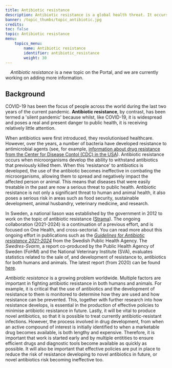 ```yaml
---
title: Antibiotic resistance
description: Antibiotic resistance is a global health threat. It occurs when microorganisms develop resistance to antibiotics, impacting healthcare, and food security. Monitoring, research, and policies are crucial to combat resistance and develop effective treatments.
banner: /topic_thumbs/topic_antibiotic.jpg
credits:
toc: false
topic: Antibiotic resistance
menu:
    topics_menu:
        name: Antibiotic resistance
        identifier: antibiotic_resistance
        weight: 30
---
```


<div class="alert alert-info">
    <i class="bi bi-exclamation-circle-fill"></i>
    <span><i>Antibiotic resistance</i> is a new topic on the Portal, and we are currently working on adding more
    information.</span>
</div>

## Background

COVID-19 has been the focus of people across the world during the last two years of the current pandemic. **Antibiotic resistance**, by contrast, has been termed a 'silent pandemic' because whilst, like COVID-19, it is widespread and poses a real and present danger to public health, it is receiving relatively little attention.

When antibiotics were first introduced, they revolutionised healthcare. However, over the years, a number of bacteria have developed resistance to antimicrobial agents (see, for example, [information about drug resistance from the Center for Disease Contol (CDC) in the USA](https://www.cdc.gov/drugresistance/about.html)). Antibiotic resistance occurs when microorganisms develop the ability to withstand antibiotics that previously killed them. When this 'resistance' to antibiotics is developed, the use of the antibiotic becomes ineffective in combating the microorganisms, allowing them to spread and negatively impact the affected person or animal. This means that diseases that were easily treatable in the past are now a serious threat to public health. Antibiotic resistance is not only a significant threat to human and animal health, it also poses a serious risk in areas such as food security, sustainable development, animal husbandry, veterinary medicine, and research.

In Sweden, a national liason was established by the government in 2012 to work on the topic of antibiotic resistance ([Strama](https://strama.se/)). The ongoing collaboration (2021-2024) is a continuation of a previous effort, and is focused on One Health, and cross-sectorial. You can read more about this ongoing effort in publications such as the [*Guidelines for Antibiotic resistance 2021-2024*](https://www.folkhalsomyndigheten.se/publicerat-material/publikationsarkiv/t/tvarsektoriell-handlingsplan-mot-antibiotikaresistens-20212024/) from the Swedish Public Health Agency. The *Swedres-Svarm*, a report co-produced by the Public Health Agency of Sweden (FoHM) and the National Veterinary Institute (SVA), evaluates statistics related to the sale of, and development of resistance to, antibiotics for both humans and animals. The latest report (from 2020) can be found [here](https://www.sva.se/media/8d9678c390929e9/swedres_svarm_2020.pdf).

*Antibiotic resistance* is a growing problem worldwide. Multiple factors are important in fighting antibiotic resistance in both humans and animals. For example, it is critical that the use of antibiotics and the development of resistance to them is monitored to determine how they are used and how resistance can be prevented. This, together with further research into how resistance develops, is essential in the production of effective policies to minimise antibiotic resistance in future. Lastly, it will be vital to produce novel antibiotics, so that it is possible to treat currently antibiotic-resistant infections. However, the process involved in drug development, from when an active compound of interest is initially identified to when a marketable drug becomes available, is both lengthy and expensive. Therefore, it is important that work is started early and by multiple entitities to ensure efficient drugs and diagnostic tools become available as quickly as possible. It will also be important that effective policies are put in place to reduce the risk of resistance developing to novel antibiotics in future, or novel antibiotics risk becoming ineffective too.
